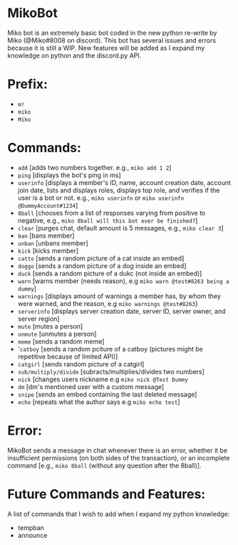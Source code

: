 # MikoBot
Miko bot is an extremely basic bot coded in the new python re-write by Miko (@Miko#8008 on discord). This bot has several issues and errors because it is still a WIP. New features will be added as I expand my knowledge on python and the discord.py API. 

# Prefix:
- `m!`
- `miko`
- `Miko`

# Commands: 
- `add` [adds two numbers together. e.g., `miko add 1 2`]
- `ping` [displays the bot's ping in ms]
- `userinfo` [displays a member's ID, name, account creation date, account join date, lists and displays roles, displays top role, and verifies if the user is a bot or not. e.g., `miko userinfo` or `miko userinfo @DummyAccount#1234`] 
- `8ball` [chooses from a list of responses varying from positive to negative, e.g., `miko 8ball will this bot ever be finished?`]
- `clear` [purges chat, default amount is 5 messages, e.g., `miko clear 3`]
- `ban` [bans member]
- `unban` [unbans member]
- `kick` [kicks member]
- `catto` [sends a random picture of a cat inside an embed]
- `doggo` [sends a random picture of a dog inside an embed]
- `duck` [sends a random picture of a dukc (not inside an embed)]
- `warn` [warns member (needs reason), e.g `miko warn @test#8263 being a dummy`]
- `warnings` [displays amount of warnings a member has, by whom they were warned, and the reason, e.g `miko warnings @test#8263`}
- `serverinfo` [displays server creation date, server ID, server owner, and server region] 
- `mute` [mutes a person]
- `unmute` [unmutes a person]
- `meme` [sends a random meme]
- '`catboy` [sends a random pciture of a catboy (pictures might be repetitive because of limited API)]
- `catgirl` [sends random picture of a catgirl]
- `sub/multiply/divide` [subracts/multiplies/divides two numbers]
- `nick` [changes users nickname e.g `miko nick @Test Dummy`
- `dm` [dm's mentioned user with a custom message]
- `snipe` [sends an embed containing the last deleted message]
- `echo` [repeats what the author says e.g `miko echo test`]

# Error:
MikoBot sends a message in chat whenever there is an error, whether it be insufficient permissions (on both sides of the transaction), or an incomplete command [e.g., `miko 8ball` (without any question after the 8ball)].

# Future Commands and Features:
A list of commands that I wish to add when I expand my python knowledge:
- tempban
- announce
